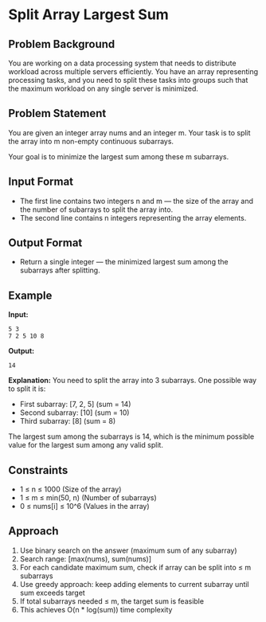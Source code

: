 # Split Array Largest Sum

## Problem Background
You are working on a data processing system that needs to distribute workload across multiple servers efficiently. You have an array representing processing tasks, and you need to split these tasks into groups such that the maximum workload on any single server is minimized.

## Problem Statement
You are given an integer array nums and an integer m. Your task is to split the array into m non-empty continuous subarrays.

Your goal is to minimize the largest sum among these m subarrays.

## Input Format
* The first line contains two integers n and m — the size of the array and the number of subarrays to split the array into.
* The second line contains n integers representing the array elements.

## Output Format
* Return a single integer — the minimized largest sum among the subarrays after splitting.

## Example
**Input:**
```
5 3
7 2 5 10 8
```

**Output:**
```
14
```

**Explanation:**
You need to split the array into 3 subarrays. One possible way to split it is:

* First subarray: [7, 2, 5] (sum = 14)
* Second subarray: [10] (sum = 10)  
* Third subarray: [8] (sum = 8)

The largest sum among the subarrays is 14, which is the minimum possible value for the largest sum among any valid split.

## Constraints
* 1 ≤ n ≤ 1000 (Size of the array)
* 1 ≤ m ≤ min(50, n) (Number of subarrays)
* 0 ≤ nums[i] ≤ 10^6 (Values in the array)

## Approach
1. Use binary search on the answer (maximum sum of any subarray)
2. Search range: [max(nums), sum(nums)]
3. For each candidate maximum sum, check if array can be split into ≤ m subarrays
4. Use greedy approach: keep adding elements to current subarray until sum exceeds target
5. If total subarrays needed ≤ m, the target sum is feasible
6. This achieves O(n * log(sum)) time complexity